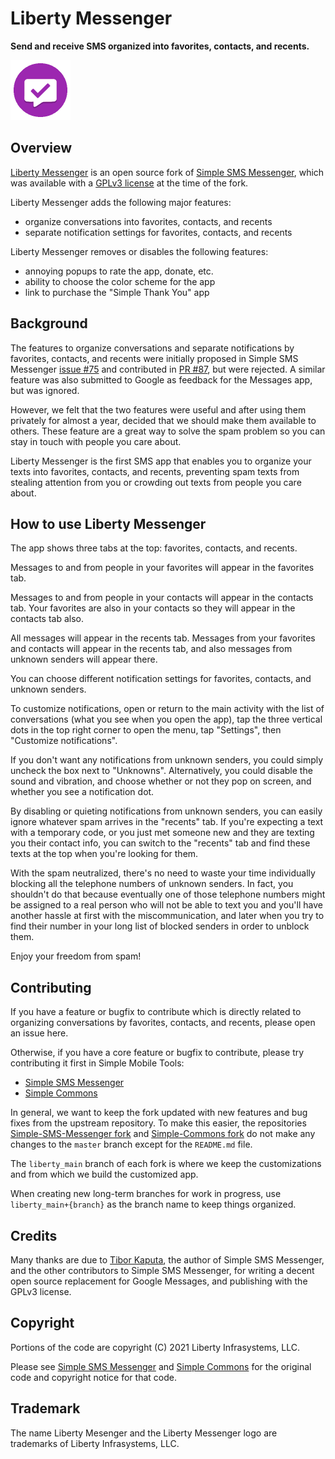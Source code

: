 # Liberty Messenger

**Send and receive SMS organized into favorites, contacts, and recents.**

<img alt="Logo" src="app_icon_96x96.png" width="96"/>

## Overview

[Liberty Messenger](https://github.com/libertyio/Simple-SMS-Messenger) is an open source fork of [Simple SMS Messenger](https://github.com/SimpleMobileTools/Simple-SMS-Messenger), which was available with a [GPLv3 license](https://www.gnu.org/licenses/gpl-3.0.html) at the time of the
fork.

Liberty Messenger adds the following major features:

* organize conversations into favorites, contacts, and recents
* separate notification settings for favorites, contacts, and recents

Liberty Messenger removes or disables the following features:

* annoying popups to rate the app, donate, etc.
* ability to choose the color scheme for the app
* link to purchase the "Simple Thank You" app

## Background

The features to organize conversations and separate notifications by favorites, contacts,
and recents were initially proposed in Simple SMS Messenger [issue #75](https://github.com/SimpleMobileTools/Simple-SMS-Messenger/issues/75)
and contributed in [PR #87](https://github.com/SimpleMobileTools/Simple-SMS-Messenger/pull/87),
but were rejected. A similar feature was also submitted to Google as feedback for the Messages
app, but was ignored.

However, we felt that the two features were useful and after using them privately for
almost a year, decided that we should make them available to others. These feature are
a great way to solve the spam problem so you can stay in touch with people you care about.

Liberty Messenger is the first SMS app that enables you to organize your texts into
favorites, contacts, and recents, preventing spam texts from stealing attention from you
or crowding out texts from people you care about.

## How to use Liberty Messenger

The app shows three tabs at the top: favorites, contacts, and recents.

Messages to and from people in your favorites will appear in the favorites tab.

Messages to and from people in your contacts will appear in the contacts tab.
Your favorites are also in your contacts so they will appear in the contacts tab also.

All messages will appear in the recents tab. Messages from your favorites and contacts
will appear in the recents tab, and also messages from unknown senders will appear there.

You can choose different notification settings for favorites, contacts, and unknown senders.

To customize notifications, open or return to the main activity with the list of conversations
(what you see when you open the app), tap the three vertical dots
in the top right corner to open the menu, tap "Settings", then "Customize notifications".

If you don't want any notifications from unknown senders, you could simply uncheck the box
next to "Unknowns". Alternatively, you could disable the sound and vibration, and choose
whether or not they pop on screen, and whether you see a notification dot.

By disabling or quieting notifications from unknown senders, you can easily ignore whatever
spam arrives in the "recents" tab. If you're expecting a text with a temporary code, or you
just met someone new and they are texting you their contact info, you can switch to the
"recents" tab and find these texts at the top when you're looking for them.

With the spam neutralized, there's no need to waste your time individually blocking all the
telephone numbers of unknown senders. In fact, you shouldn't do that because eventually one
of those telephone numbers might be assigned to a real person who will not be able to text you
and you'll have another hassle at first with the miscommunication, and later when you try
to find their number in your long list of blocked senders in order to unblock them.

Enjoy your freedom from spam!

## Contributing

If you have a feature or bugfix to contribute which is directly related to organizing conversations
by favorites, contacts, and recents, please open an issue here.

Otherwise, if you have a core feature or bugfix to contribute, please try contributing it first in
Simple Mobile Tools:

* [Simple SMS Messenger](https://github.com/SimpleMobileTools/Simple-SMS-Messenger)
* [Simple Commons](https://github.com/SimpleMobileTools/Simple-Commons)

In general, we want to keep the fork updated with new features and bug fixes from the upstream
repository. To make this easier, the repositories [Simple-SMS-Messenger fork](https://github.com/libertyio/Simple-SMS-Messenger)
and [Simple-Commons fork](https://github.com/libertyio/Simple-Commons) do not make any changes to the `master` branch
except for the `README.md` file.

The `liberty_main` branch of each fork is where we keep the customizations and from which we build the customized app.

When creating new long-term branches for work in progress, use `liberty_main+{branch}` as the branch name
to keep things organized.

## Credits

Many thanks are due to [Tibor Kaputa](https://github.com/tibbi), the author of Simple SMS Messenger,
and the other contributors to Simple SMS Messenger,
for writing a decent open source replacement for Google Messages, and publishing with the GPLv3 license.

## Copyright

Portions of the code are copyright (C) 2021 Liberty Infrasystems, LLC.

Please see [Simple SMS Messenger](https://github.com/SimpleMobileTools/Simple-SMS-Messenger) and
[Simple Commons](https://github.com/SimpleMobileTools/Simple-Commons) for the original
code and copyright notice for that code.

## Trademark

The name Liberty Mesenger and the Liberty Messenger logo are trademarks of Liberty Infrasystems, LLC.
